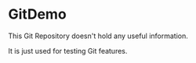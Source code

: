 # GitDemo

This Git Repository doesn't hold any useful information.

It is just used for testing Git features.

